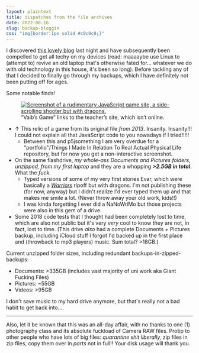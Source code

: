 ```yaml
---
layout: plaintext
title: dispatches from the file archives
date: 2022-08-16
slug: backup-bloggin
css: "img{border:1px solid #c0c0c0;}"
---
```

I discovered [this lovely blog](https://compusever.tumblr.com) last night and have subsequently been compelled to get all techy on my devices <!--more-->(read: maaaaybe use Linux to (attempt to) revive an old laptop that's otherwise fated for... whatever we do with old technology in this house, it's been so long). Before tackling any of that I decided to finally go through my backups, which I have definitely not been putting off for ages.

Some notable finds!

<figure><a href="{{site.url}}/assets/blog/idkwheretosavethis.png"><img src="{{site.url}}/assets/blog/idkwheretosavethis.png" alt="Screenshot of a rudimentary JavaScript game site, a side-scrolling shooter but with dragons."/></a><figcaption>“Vaib’s Game” links to the teacher’s site, which isn’t online.</figcaption></figure>

- ↑ This relic of a game from its original file *from 2013*. Insanity. Insanity!!! I could not explain all that JavaScript code to you nowadays if I tried!!!!!
	- Between this and p5jsomething I am very overdue for a "portfolio"/Things I Made In Relation To Real Actual Physical Life repository, but for now you get a non-interactive screenshot.
- On the same flashdrive, *my whole-ass Documents and Pictures folders, unzipped, from my first laptop* and they are a whopping ***>2.5GB in total***. What the *fuck.*
	- Typed versions of some of my very first stories Evar, which were basically a [<i>Warriors</i>]() ripoff but with dragons. I'm not publishing these (for now, anyway) but I didn't realize I'd ever typed them up and that makes me smile a lot. (Never throw away your old work, kids!!)
	- I was kinda forgetting I ever did a NaNoWriMo but those projects were also in this gem of a drive.
- Some 2018 code tests that I thought had been completely lost to time, which are also not public but it's very *very* cool to know they are not, in fact, lost to time. (This drive *also* had a complete Documents + Pictures backup, including iCloud stuff I forgot I'd backed up in the first place and (throwback to mp3 players) music. Sum total? >18GB.)

Current unzipped folder sizes, including redundant backups-in-zipped-backups:
- Documents: >335GB (includes vast majority of uni work aka Giant Fucking Files)
- Pictures: ~55GB
- Videos: >95GB

I don't save music to my hard drive anymore, but that's really not a bad habit to get back into....

----

Also, let it be known that this was an all-day affair, with no thanks to one (1) photography class and its absolute fuckload of Camera RAW files. Protip to other people who have lots of big files: *quarantine shit liberally,* zip files in zip files, copy them over in *parts* not in full!! Your disk usage will thank you.